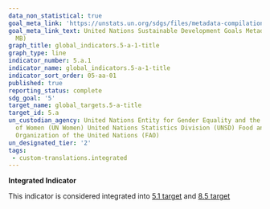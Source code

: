 ```yaml
---
data_non_statistical: true
goal_meta_link: 'https://unstats.un.org/sdgs/files/metadata-compilation/Metadata-Goal-5.pdf '
goal_meta_link_text: United Nations Sustainable Development Goals Metadata (PDF 4.0
  MB)
graph_title: global_indicators.5-a-1-title
graph_type: line
indicator_number: 5.a.1
indicator_name: global_indicators.5-a-1-title
indicator_sort_order: 05-aa-01
published: true
reporting_status: complete
sdg_goal: '5'
target_name: global_targets.5-a-title
target_id: 5.a
un_custodian_agency: United Nations Entity for Gender Equality and the Empowerment
  of Women (UN Women) United Nations Statistics Division (UNSD) Food and Agriculture
  Organization of the United Nations (FAO)
un_designated_tier: '2'
tags:
 - custom-translations.integrated
---
```

**Integrated Indicator**

This indicator is considered integrated into [5.1 target](/en/5) and [8.5 target](/en/8)
